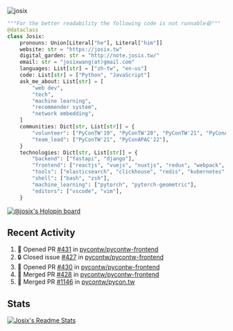 ![josix](https://komarev.com/ghpvc/?username=josix)
```python
"""For the better readability the following code is not runnable😆"""
@dataclass
class Josix:
    pronouns: Union[Literal["he"], Literal["him"]]
    website: str = "https://josix.tw"
    digital_garden: str = "http://note.josix.tw/"
    email: str = "josixwang(at)gmail.com"
    languages: List[str] = ["zh-tw", "en-us"]
    code: List[str] = ["Python", "JavaScript"]
    ask_me_about: List[str] = [
        "web dev",
        "tech",
        "machine learning",
        "recommender system",
        "network embedding",
    ]
    communities: Dict[str, List[str]] = {
        "volunteer": ["PyConTW'19", "PyConTW'20", "PyConTW'21", "PyConAPAC'22"],
        "team_lead": ["PyConTW'21", "PyConAPAC'22"],
    }
    technologies: Dict[str, List[str]] = {
        "backend": ["fastapi", "django"],
        "frontend": ["reactjs", "vuejs", "nuxtjs", "redux", "webpack", "tailwindcss"],
        "tools": ["elasticsearch", "clickhouse", "redis", "kubernetes", "docker"],
        "shell": ["bash", "zsh"],
        "machine_learning": ["pytorch", "pytorch-geometric"],
        "editors": ["vscode", "vim"],
    }
```
[![@josix's Holopin board](https://holopin.io/api/user/board?user=josix)](https://holopin.io/@josix)

## Recent Activity
<!--START_SECTION:activity-->
1. 💪 Opened PR [#431](https://github.com/pycontw/pycontw-frontend/pull/431) in [pycontw/pycontw-frontend](https://github.com/pycontw/pycontw-frontend)
2. 🔒 Closed issue [#427](https://github.com/pycontw/pycontw-frontend/issues/427) in [pycontw/pycontw-frontend](https://github.com/pycontw/pycontw-frontend)
3. 💪 Opened PR [#430](https://github.com/pycontw/pycontw-frontend/pull/430) in [pycontw/pycontw-frontend](https://github.com/pycontw/pycontw-frontend)
4. 🎉 Merged PR [#428](https://github.com/pycontw/pycontw-frontend/pull/428) in [pycontw/pycontw-frontend](https://github.com/pycontw/pycontw-frontend)
5. 🎉 Merged PR [#1146](https://github.com/pycontw/pycon.tw/pull/1146) in [pycontw/pycon.tw](https://github.com/pycontw/pycon.tw)
<!--END_SECTION:activity-->



## Stats
[![Josix's Readme Stats](https://github-readme-stats.vercel.app/api?username=josix&show_icons=true&theme=default&count_private=true&card_width=400)](https://github.com/anuraghazra/github-readme-stats)
